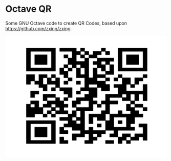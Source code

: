 # Octave QR

Some GNU Octave code to create QR Codes, based upon
https://github.com/zxing/zxing.

![Some QR Code](doc/qrcode.png)

